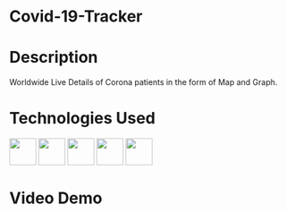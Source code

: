 # Covid-19-Tracker


# Description

 Worldwide Live Details of Corona patients in the form of Map and Graph.


# Technologies Used

<img src="https://i.ibb.co/Kr2BhD1/icons8-javascript-48.png" width="48" height="48" /> <img src="https://i.ibb.co/mvscdMr/icons8-react-native-48.png" width="48" height="48" /> <img src="https://i.ibb.co/XssMCcj/icons8-material-ui-48.png" width="48" height="48" /> <img src="https://i.ibb.co/0BpbJ5B/icons8-address-48.png" width="48" height="48" /> <img src="https://i.ibb.co/KjDdfWw/icons8-graph-48.png" width="48" height="48" />

# Video Demo

